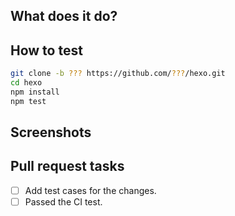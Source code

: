 <!--
Thank you for creating a pull request to contribute to Hexo code! Before you open the request please answer the following questions to help it be more easily integrated. Please check the boxes "[ ]" with "[x]" when done too.
-->

## What does it do?



## How to test

```sh
git clone -b ??? https://github.com/???/hexo.git
cd hexo
npm install
npm test
```

## Screenshots



## Pull request tasks

- [ ] Add test cases for the changes.
- [ ] Passed the CI test.
